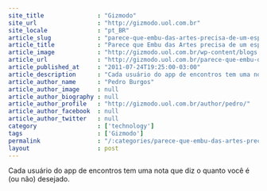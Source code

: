 ```yaml
---
site_title               : "Gizmodo"
site_url                 : "http://gizmodo.uol.com.br"
site_locale              : "pt_BR"
article_slug             : "parece-que-embu-das-artes-precisa-de-um-espaco-porto"
article_title            : "Parece que Embu das Artes precisa de um espaço-porto"
article_image            : "http://gizmodo.uol.com.br/wp-content/blogs.dir/8/files/2014/11/tinder.jpg"
article_url              : "http://gizmodo.uol.com.br/parece-que-embu-das-artes-precisa-de-um-espaco-porto/"
article_published_at     : "2011-07-24T19:25:00-03:00"
article_description      : "Cada usuário do app de encontros tem uma nota que diz o quanto você é (ou não) desejado."
article_author_name      : "Pedro Burgos"
article_author_image     : null
article_author_biography : null
article_author_profile   : "http://gizmodo.uol.com.br/author/pedro/"
article_author_facebook  : null
article_author_twitter   : null
category                 : ['technology']
tags                     : ['Gizmodo']
permalink                : "/:categories/parece-que-embu-das-artes-precisa-de-um-espaco-porto/"
layout                   : post
---
```


Cada usuário do app de encontros tem uma nota que diz o quanto você é (ou não) desejado.
